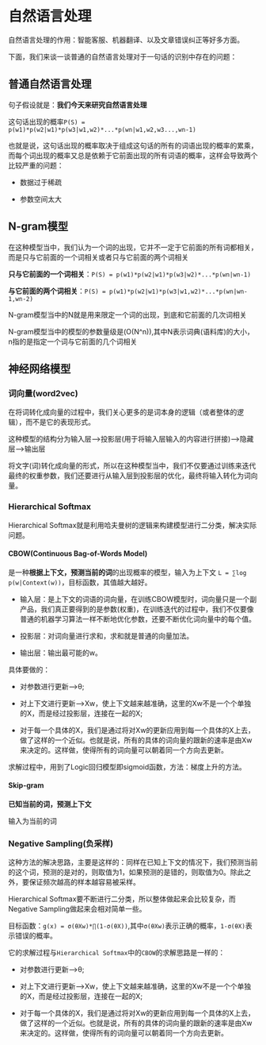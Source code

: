 # 自然语言处理

自然语言处理的作用：智能客服、机器翻译、以及文章错误纠正等好多方面。

下面，我们来谈一谈普通的自然语言处理对于一句话的识别中存在的问题：

## 普通自然语言处理

句子假设就是：**我们今天来研究自然语言处理**

这句话出现的概率`P(S) = p(w1)*p(w2|w1)*p(w3|w1,w2)*...*p(wn|w1,w2,w3...,wn-1)`

也就是说，这句话出现的概率取决于组成这句话的所有的词语出现的概率的累乘，而每个词出现的概率又总是依赖于它前面出现的所有词语的概率，这样会导致两个比较严重的问题：

* 数据过于稀疏

* 参数空间太大

## N-gram模型

在这种模型当中，我们认为一个词的出现，它并不一定于它前面的所有词都相关，而是只与它前面的一个词相关或者只与它前面的两个词相关

**只与它前面的一个词相关**：`P(S) = p(w1)*p(w2|w1)*p(w3|w2)*...*p(wn|wn-1)`

**与它前面的两个词相关**：`P(S) = p(w1)*p(w2|w1)*p(w3|w1,w2)*...*p(wn|wn-1,wn-2)`

N-gram模型当中的N就是用来限定一个词的出现，到底和它前面的几次词相关

N-gram模型当中的模型的参数量级是(O(N^n)),其中N表示词典(语料库)的大小，n指的是指定一个词与它前面的几个词相关


## 神经网络模型

### 词向量(word2vec)

在将词转化成向量的过程中，我们关心更多的是词本身的逻辑（或者整体的逻辑），而不是它的表现形式。

这种模型的结构分为输入层-->投影层(用于将输入层输入的内容进行拼接)-->隐藏层-->输出层

将文字(词)转化成向量的形式，所以在这种模型当中，我们不仅要通过训练来迭代最终的权重参数，我们还要进行从输入层到投影层的优化，最终将输入转化为词向量。

### Hierarchical Softmax

Hierarchical Softmax就是利用哈夫曼树的逻辑来构建模型进行二分类，解决实际问题。

#### CBOW(Continuous Bag-of-Words Model)

是一种**根据上下文，预测当前的词**的出现概率的模型，输入为上下文
`L = ∑log p(w|Context(w))`，目标函数，其值越大越好。

* 输入层：是上下文的词语的词向量，在训练CBOW模型时，词向量只是一个副产品，我们真正要得到的是参数(权重)，在训练迭代的过程中，我们不仅要像普通的机器学习算法一样不断地优化参数，还要不断优化词向量中的每个值。

* 投影层：对词向量进行求和，求和就是普通的向量加法。

* 输出层：输出最可能的w。

具体要做的：

  * 对参数进行更新-->θ;

  * 对上下文进行更新-->Xw，使上下文越来越准确，这里的Xw不是一个个单独的X，而是经过投影层，连接在一起的X;

  * 对于每一个具体的X，我们是通过将对Xw的更新应用到每一个具体的X上去，做了这样的一个近似。也就是说，所有的具体的词向量的跟新的速率是由Xw来决定的。这样做，使得所有的词向量可以朝着同一个方向去更新。

求解过程中，用到了Logic回归模型即sigmoid函数，方法：梯度上升的方法。

#### Skip-gram

**已知当前的词，预测上下文**

输入为当前的词


### Negative Sampling(负采样)

这种方法的解决思路，主要是这样的：同样在已知上下文的情况下，我们预测当前的这个词，预测的是对的，则取值为1，如果预测的是错的，则取值为0。除此之外，要保证频次越高的样本越容易被采样。

Hierarchical Softmax要不断进行二分类，所以整体做起来会比较复杂，而Negative Sampling做起来会相对简单一些。

目标函数：`g(x) = σ(θXw)*∏(1-σ(θX))`,其中`σ(θXw)`表示正确的概率，`1-σ(θX)`表示错误的概率。

它的求解过程与`Hierarchical Softmax`中的`CBOW`的求解思路是一样的：

* 对参数进行更新-->θ;

* 对上下文进行更新-->Xw，使上下文越来越准确，这里的Xw不是一个个单独的X，而是经过投影层，连接在一起的X;

* 对于每一个具体的X，我们是通过将对Xw的更新应用到每一个具体的X上去，做了这样的一个近似。也就是说，所有的具体的词向量的跟新的速率是由Xw来决定的。这样做，使得所有的词向量可以朝着同一个方向去更新。
